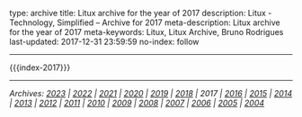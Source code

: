 type: archive
title: Litux archive for the year of 2017
description: Litux - Technology, Simplified – Archive for 2017
meta-description: Litux archive for the year of 2017
meta-keywords: Litux, Litux Archive, Bruno Rodrigues
last-updated: 2017-12-31 23:59:59
no-index: follow

---
<div id="home-index">
  {{{index-2017}}}
</div>

---
*Archives: [2023](/) | [2022](/archive/2022) | [2021](/archive/2021) | [2020](/archive/2020) | [2019](/archive/2019) | [2018](/archive/2018) | 2017 | [2016](/archive/2016) | [2015](/archive/2015) | [2014](/archive/2014) | [2013](/archive/2013) | [2012](/archive/2012) | [2011](/archive/2011) | [2010](/archive/2010) | [2009](/archive/2009) | [2008](/archive/2008) | [2007](/archive/2007) | [2006](/archive/2006) | [2005](/archive/2005) | [2004](/archive/2004)*
